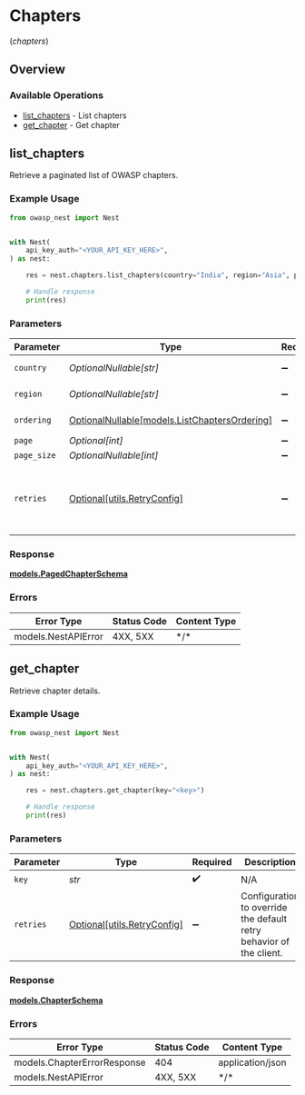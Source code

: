 # Chapters
(*chapters*)

## Overview

### Available Operations

* [list_chapters](#list_chapters) - List chapters
* [get_chapter](#get_chapter) - Get chapter

## list_chapters

Retrieve a paginated list of OWASP chapters.

### Example Usage

<!-- UsageSnippet language="python" operationID="list_chapters" method="get" path="/api/v1/chapters/" -->
```python
from owasp_nest import Nest


with Nest(
    api_key_auth="<YOUR_API_KEY_HERE>",
) as nest:

    res = nest.chapters.list_chapters(country="India", region="Asia", page=1)

    # Handle response
    print(res)

```

### Parameters

| Parameter                                                                             | Type                                                                                  | Required                                                                              | Description                                                                           | Example                                                                               |
| ------------------------------------------------------------------------------------- | ------------------------------------------------------------------------------------- | ------------------------------------------------------------------------------------- | ------------------------------------------------------------------------------------- | ------------------------------------------------------------------------------------- |
| `country`                                                                             | *OptionalNullable[str]*                                                               | :heavy_minus_sign:                                                                    | Country of the chapter                                                                | India                                                                                 |
| `region`                                                                              | *OptionalNullable[str]*                                                               | :heavy_minus_sign:                                                                    | Region of the chapter                                                                 | Asia                                                                                  |
| `ordering`                                                                            | [OptionalNullable[models.ListChaptersOrdering]](../../models/listchaptersordering.md) | :heavy_minus_sign:                                                                    | Ordering field                                                                        |                                                                                       |
| `page`                                                                                | *Optional[int]*                                                                       | :heavy_minus_sign:                                                                    | N/A                                                                                   |                                                                                       |
| `page_size`                                                                           | *OptionalNullable[int]*                                                               | :heavy_minus_sign:                                                                    | N/A                                                                                   |                                                                                       |
| `retries`                                                                             | [Optional[utils.RetryConfig]](../../models/utils/retryconfig.md)                      | :heavy_minus_sign:                                                                    | Configuration to override the default retry behavior of the client.                   |                                                                                       |

### Response

**[models.PagedChapterSchema](../../models/pagedchapterschema.md)**

### Errors

| Error Type          | Status Code         | Content Type        |
| ------------------- | ------------------- | ------------------- |
| models.NestAPIError | 4XX, 5XX            | \*/\*               |

## get_chapter

Retrieve chapter details.

### Example Usage

<!-- UsageSnippet language="python" operationID="get_chapter" method="get" path="/api/v1/chapters/{key}" -->
```python
from owasp_nest import Nest


with Nest(
    api_key_auth="<YOUR_API_KEY_HERE>",
) as nest:

    res = nest.chapters.get_chapter(key="<key>")

    # Handle response
    print(res)

```

### Parameters

| Parameter                                                           | Type                                                                | Required                                                            | Description                                                         |
| ------------------------------------------------------------------- | ------------------------------------------------------------------- | ------------------------------------------------------------------- | ------------------------------------------------------------------- |
| `key`                                                               | *str*                                                               | :heavy_check_mark:                                                  | N/A                                                                 |
| `retries`                                                           | [Optional[utils.RetryConfig]](../../models/utils/retryconfig.md)    | :heavy_minus_sign:                                                  | Configuration to override the default retry behavior of the client. |

### Response

**[models.ChapterSchema](../../models/chapterschema.md)**

### Errors

| Error Type                  | Status Code                 | Content Type                |
| --------------------------- | --------------------------- | --------------------------- |
| models.ChapterErrorResponse | 404                         | application/json            |
| models.NestAPIError         | 4XX, 5XX                    | \*/\*                       |
